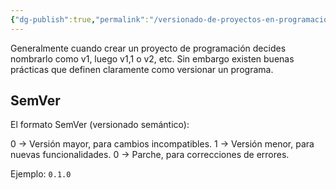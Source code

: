 ```yaml
---
{"dg-publish":true,"permalink":"/versionado-de-proyectos-en-programacion/","created":"2024-09-21T12:11","updated":"2024-09-21T12:11"}
---
```


Generalmente cuando crear un proyecto de programación decides nombrarlo como v1, luego v1,1 o v2, etc. Sin embargo existen buenas prácticas que definen claramente como versionar un programa.

## SemVer
El formato SemVer (versionado semántico):

0 → Versión mayor, para cambios incompatibles.
1 → Versión menor, para nuevas funcionalidades.
0 → Parche, para correcciones de errores.

Ejemplo: `0.1.0`
